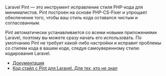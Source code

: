 Laravel Pint — это инструмент исправление стиля PHP-кода для минималистов. 
Pint построен на основе PHP-CS-Fixer и упрощает обеспечение того, чтобы ваш стиль кода оставался чистым и согласованным.

Pint автоматически устанавливается со всеми новыми приложениями Laravel, 
поэтому вы можете сразу начать его использовать. 
По умолчанию Pint не требует какой-либо настройки и исправит проблемы со стилем кода в вашем коде, 
следуя самоуверенному стилю кодирования Laravel.


[//]: # "materials"

- [Документация](https://laravel.com/docs/10.x/pint)
- [Код стайл с Pint для Laravel. Для тех, кто не знал](https://youtu.be/AJk6VHkmjzA)

[//]: # "/materials"
